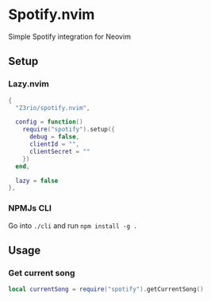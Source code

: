 # Spotify.nvim

Simple Spotify integration for Neovim

## Setup

### Lazy.nvim

```lua
{
  "Z3rio/spotify.nvim",

  config = function()
    require("spotify").setup({
      debug = false,
      clientId = "",
      clientSecret = ""
    })
  end,

  lazy = false
},
```

### NPMJs CLI

Go into `./cli` and run `npm install -g .`

## Usage

### Get current song

```lua
local currentSong = require("spotify").getCurrentSong()
```

